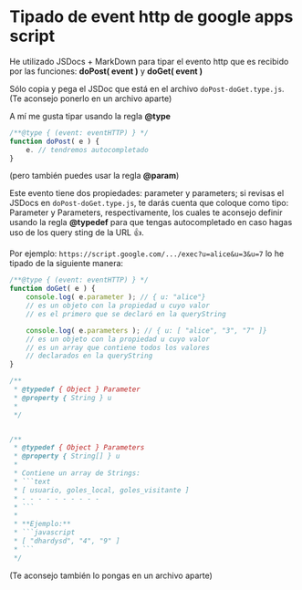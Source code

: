 # Tipado de event http de google apps script

He utilizado JSDocs + MarkDown para tipar el evento http que es 
recibido por las funciones: **doPost( event )** y **doGet( event )**

Sólo copia y pega el JSDoc que está en el archivo `doPost-doGet.type.js`. (Te aconsejo ponerlo en un archivo aparte)

A mí me gusta tipar usando la regla **@type**

```javascript
/**@type { (event: eventHTTP) } */
function doPost( e ) {
	e. // tendremos autocompletado
}
```
(pero también puedes usar la regla **@param**)

Este evento tiene dos propiedades: parameter y parameters;
si revisas el JSDocs en `doPost-doGet.type.js`,
te darás cuenta que coloque como tipo: Parameter y Parameters,
respectivamente, los cuales te aconsejo definir usando 
la regla **@typedef** para que tengas autocompletado en caso
hagas uso de los query sting de la URL 👍.

Por ejemplo: `https://script.google.com/.../exec?u=alice&u=3&u=7`
lo he tipado de la siguiente manera:

```js
/**@type { (event: eventHTTP) } */
function doGet( e ) {
    console.log( e.parameter ); // { u: "alice"}
    // es un objeto con la propiedad u cuyo valor
    // es el primero que se declaró en la queryString

    console.log( e.parameters ); // { u: [ "alice", "3", "7" ]}
    // es un objeto con la propiedad u cuyo valor
    // es un array que contiene todos los valores
    // declarados en la queryString
}

/**
 * @typedef { Object } Parameter
 * @property { String } u
 * 
 */


/**
 * @typedef { Object } Parameters
 * @property { String[] } u
 * 
 * Contiene un array de Strings:
 * ```text
 * [ usuario, goles_local, goles_visitante ]
 * - - - - - - - - - -
 * ```
 * 
 * **Ejemplo:**
 * ```javascript
 * [ "dhardysd", "4", "9" ]
 * ```
 */
```
(Te aconsejo también lo pongas en un archivo aparte)
